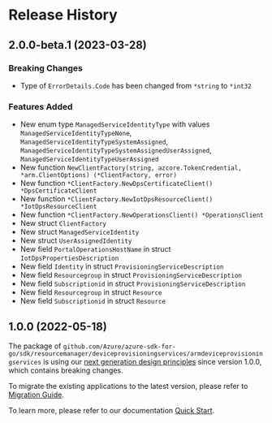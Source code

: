 # Release History

## 2.0.0-beta.1 (2023-03-28)
### Breaking Changes

- Type of `ErrorDetails.Code` has been changed from `*string` to `*int32`

### Features Added

- New enum type `ManagedServiceIdentityType` with values `ManagedServiceIdentityTypeNone`, `ManagedServiceIdentityTypeSystemAssigned`, `ManagedServiceIdentityTypeSystemAssignedUserAssigned`, `ManagedServiceIdentityTypeUserAssigned`
- New function `NewClientFactory(string, azcore.TokenCredential, *arm.ClientOptions) (*ClientFactory, error)`
- New function `*ClientFactory.NewDpsCertificateClient() *DpsCertificateClient`
- New function `*ClientFactory.NewIotDpsResourceClient() *IotDpsResourceClient`
- New function `*ClientFactory.NewOperationsClient() *OperationsClient`
- New struct `ClientFactory`
- New struct `ManagedServiceIdentity`
- New struct `UserAssignedIdentity`
- New field `PortalOperationsHostName` in struct `IotDpsPropertiesDescription`
- New field `Identity` in struct `ProvisioningServiceDescription`
- New field `Resourcegroup` in struct `ProvisioningServiceDescription`
- New field `Subscriptionid` in struct `ProvisioningServiceDescription`
- New field `Resourcegroup` in struct `Resource`
- New field `Subscriptionid` in struct `Resource`


## 1.0.0 (2022-05-18)

The package of `github.com/Azure/azure-sdk-for-go/sdk/resourcemanager/deviceprovisioningservices/armdeviceprovisioningservices` is using our [next generation design principles](https://azure.github.io/azure-sdk/general_introduction.html) since version 1.0.0, which contains breaking changes.

To migrate the existing applications to the latest version, please refer to [Migration Guide](https://aka.ms/azsdk/go/mgmt/migration).

To learn more, please refer to our documentation [Quick Start](https://aka.ms/azsdk/go/mgmt).